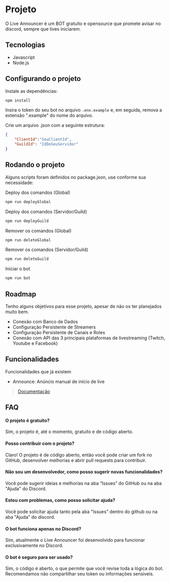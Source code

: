 # Projeto
O Live Announcer é um BOT gratuito e opensource que promete avisar no discord, sempre que lives iniciarem.

## Tecnologias
- Javascript
- Node.js

## Configurando o projeto
Instale as dependências:
```bash
npm install
```

Insira o token do seu bot no arquivo `.env.example` e, em seguida, remova a extensão ".example" do nome do arquivo.

Crie um arquivo .json com a seguinte estrutura:
```JSON
{
    "ClientId":"SeuClientId",
    "GuildId": "IdDoSeuServidor"
}
```

## Rodando o projeto
Alguns scripts foram definidos no package.json, use conforme sua necessidade:

Deploy dos comandos (Global)
```bash
npm run deployGlobal
```

Deploy dos comandos (Servidor/Guild)
```bash
npm run deployGuild
```

Remover os comandos (Global)
```bash
npm run deleteGlobal
```

Remover os comandos (Servidor/Guild)
```bash
npm run deleteGuild
```

Iniciar o bot
```bash
npm run bot
```

## Roadmap
Tenho alguns objetivos para esse projeto, apesar de não os ter planejados muito bem.

- Conexão com Banco de Dados
- Configuração Persistente de Streamers
- Configuração Persistente de Canais e Roles
- Conexão com API das 3 principais plataformas de livestreaming (Twitch, Youtube e Facebook)

## Funcionalidades
Funcionalidades que já existem

- Announce: Anúncio manual de início de live

> [Documentação](https://jevrton.gitbook.io/live-announcer)

## FAQ
#### O projeto é gratuito?
Sim, o projeto é, até o momento, gratuito e de código aberto.

#### Posso contribuir com o projeto?
Claro! O projeto é de código aberto, então você pode criar um fork no GitHub, desenvolver melhorias e abrir pull requests para contribuir.

#### Não sou um desenvolvedor, como posso sugerir novas funcionalidades?
Você pode sugerir ideias e melhorias na aba “Issues” do GitHub ou na aba "Ajuda" do Discord.

#### Estou com problemas, como posso solicitar ajuda?
Você pode solicitar ajuda tanto pela aba "Issues" dentro do github ou na aba "Ajuda" do discord.

#### O bot funciona apenas no Discord?
Sim, atualmente o Live Announcer foi desenvolvido para funcionar exclusivamente no Discord.

#### O bot é seguro para ser usado?
Sim, o código é aberto, o que permite que você revise toda a lógica do bot. Recomendamos não compartilhar seu token ou informações sensíveis.



